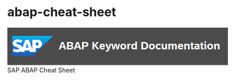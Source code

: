 # abap-cheat-sheet
![image](https://github.com/Tediace/abap-cheat-sheet/blob/40e0885eadda15640729137c3333c40e05c80a3a/img/abap%20doc.png)
SAP ABAP Cheat Sheet
